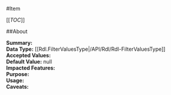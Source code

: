 #Item

[[_TOC_]]

##About

**Summary:**   
**Data Type:** [[Rdl.FilterValuesType|/API/Rdl/Rdl-FilterValuesType]]  
**Accepted Values:**   
**Default Value:** null  
**Impacted Features:**   
**Purpose:**   
**Usage:**   
**Caveats:**   

